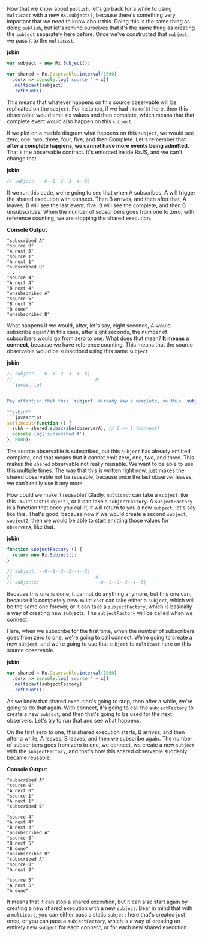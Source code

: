 Now that we know about `publish`, let's go back for a while to using `multicast` with a new `Rx.subject()`, because there's something very important that we need to know about this. Doing this is the same thing as doing `publish`, but let's remind ourselves that it's the same thing as creating the `subject` separately here before. Once we've constructed that `subject`, we pass it to the `multicast`.

**jsbin**
```javascript
var subject = new Rx.Subject();

var shared = Rx.Observable.interval(1000)
  .do(x => console.log('source ' + x))
  .multicast(subject)
  .refCount();
```

This means that whatever happens on this source observable will be replicated on the `subject`. For instance, if we had `.take(6)` here, then this observable would emit six values and then complete, which means that that complete event would also happen on this `subject`.

If we plot on a marble diagram what happens on this `subject`, we would see zero, one, two, three, four, five, and then Complete. Let's remember that **after a complete happens, we cannot have more events being admitted.** That's the observable contract. It's enforced inside RxJS, and we can't change that.

**jsbin**
```javascript
// subject: --0--1--2--3--4--5|
```

If we run this code, we're going to see that when A subscribes, A will trigger the shared execution with connect. Then B arrives, and then after that, A leaves. B will see the last event, five. B will see the complete, and then B unsubscribes. When the number of subscribers goes from one to zero, with reference counting, we are stopping the shared execution.

**Console Output**
```
"subscribed A"
"source 0" 
"A next 0"
"source 1" 
"A next 1"
"subscribed B"
...
"source 4" 
"A next 4"
"B next 4"
"unsubscribed A"
"source 5" 
"B next 5"
"B done"
"unsubscribed B"
```


What happens if we would, after, let's say, eight seconds, A would subscribe again? In this case, after eight seconds, the number of subscribers would go from zero to one. What does that mean? **It means a connect**, because we have reference counting. This means that the source observable would be subscribed using this same `subject`.

**jsbin**
```javascript
// subject: --0--1--2--3--4--5|
//                               A
```javascript


Pay attention that this `subject` already saw a complete, so this `subject` will not be able to emit zero and one again, because you cannot emit values after complete. What happens is, A subscribes in the beginning. It starts the shared execution, and then after a while, A leaves. B sees the last event, and B unsubscribes, but then when A subscribes again, it changed the number of subscribers from zero to one.

**jsbin**
```javascript
setTimeout(function () {
  subA = shared.subscribe(observerA); // 0 => 1 (connect)
  console.log('subscribed A');
}, 8000);
```

The source observable is subscribed, but this `subject` has already emitted complete, and that means that it cannot emit zero, one, two, and three. This makes the `shared` observable not really reusable. We want to be able to use this multiple times. The way that this is written right now, just makes the shared observable not be reusable, because once the last observer leaves, we can't really use it any more.

How could we make it reusable? Gladly, `multicast` can take a `subject` like this `.multicast(subject)`, or it can take a `subjectFactory`. A `subjectFactory` is a function that once you call it, it will return to you a new `subject`, let's say like this. That's good, because now if we would create a second `subject`, `subject2`, then we would be able to start emitting those values for `observerA`, like that.

**jsbin**
```javascript
function subjectFactory () {
  return new Rx.Subject();
}

// subject: --0--1--2--3--4--5|
//                               A
// subject2:                     --0--1--2--3--4--5|
```

Because this one is done, it cannot do anything anymore, but this one can, because it's completely new. `multicast` can take either a `subject`, which will be the same one forever, or it can take a `subjectFactory`, which is basically a way of creating new subjects. The `subjectFactory` will be called when we connect.

Here, when we subscribe for the first time, when the number of subscribers goes from zero to one, we're going to call connect. We're going to create a new `subject`, and we're going to use that `subject` to `multicast` here on this source observable.

**jsbin**
```javascript
var shared = Rx.Observable.interval(1000)
  .do(x => console.log('source ' + x))
  .multicast(subjectFactory)
  .refCount();
```

As we know that shared execution's going to stop, then after a while, we're going to do that again. With connect, it's going to call the `subjectFactory` to create a new `subject`, and then that's going to be used for the next observers. Let's try to run that and see what happens.

On the first zero to one, this shared execution starts, B arrives, and then after a while, A leaves, B leaves, and then we subscribe again. The number of subscribers goes from zero to one, we connect, we create a new `subject` with the `subjectFactory`, and that's how this shared observable suddenly became reusable.

**Console Output**
```
"subscribed A"
"source 0" 
"A next 0"
"source 1" 
"A next 1"
"subscribed B"
...
"source 4" 
"A next 4"
"B next 4"
"unsubscribed A"
"source 5" 
"B next 5"
"B done"
"unsubscribed B"
"subscribed A"
"source 0" 
"A next 0"
...
"source 5" 
"A next 5"
"A done"
```

It means that it can stop a shared execution, but it can also start again by creating a new shared execution with a new `subject`. Bear in mind that with a `multicast`, you can either pass a static `subject` here that's created just once, or you can pass a `subjectFactory`, which is a way of creating an entirely new `subject` for each connect, or for each new shared execution.